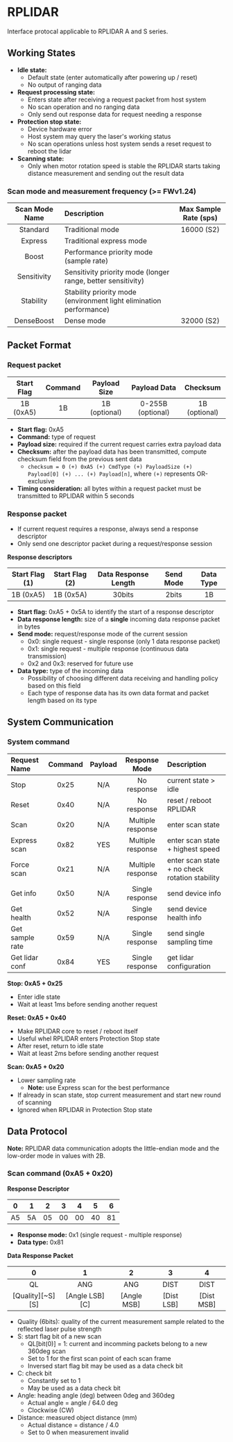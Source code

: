 # RPLIDAR

Interface protocal applicable to RPLIDAR A and S series.

## Working States

- **Idle state:**
  - Default state (enter automatically after powering up / reset)
  - No output of ranging data
- **Request processing state:**
  - Enters state after receiving a request packet from host system
  - No scan operation and no ranging data
  - Only send out response data for request needing a response
- **Protection stop state:**
  - Device hardware error
  - Host system may query the laser's working status
  - No scan operations unless host system sends a reset request to reboot the
    lidar
- **Scanning state:**
  - Only when motor rotation speed is stable the RPLIDAR starts taking distance
    measurement and sending out the result data

### Scan mode and measurement frequency (>= FWv1.24)

| Scan Mode Name | Description | Max Sample Rate (sps) |
| :---: | :--- | :---: |
| Standard | Traditional mode | 16000 (S2) |
| Express | Traditional express mode |
| Boost | Performance priority mode (sample rate) |
| Sensitivity | Sensitivity priority mode (longer range, better sensitivity) |
| Stability | Stability priority mode (environment light elimination performance) |
| DenseBoost | Dense mode | 32000 (S2) |

## Packet Format

### Request packet

| Start Flag | Command | Payload Size | Payload Data | Checksum |
| :---: | :---: | :---: | :---: | :---: |
| 1B (0xA5) | 1B | 1B (optional) | 0-255B (optional) | 1B (optional) |

- **Start flag:** 0xA5
- **Command:** type of request
- **Payload size:** required if the current request carries extra payload data
- **Checksum:** after the payload data has been transmitted, compute checksum
  field from the previous sent data
  - `checksum = 0 (+) 0xA5 (+) CmdType (+) PayloadSize (+) Payload[0] (+) ... (+) Payload[n]`,
  where `(+)` represents OR-exclusive
- **Timing consideration:** all bytes within a request packet must be
  transmitted to RPLIDAR within 5 seconds

### Response packet

- If current request requires a response, always send a response descriptor
- Only send one descriptor packet during a request/response session

**Response descriptors**

| Start Flag (1) | Start Flag (2) | Data Response Length | Send Mode | Data Type |
| :---: | :---: | :---: | :---: | :---: |
| 1B (0xA5) | 1B (0x5A) | 30bits | 2bits | 1B |

- **Start flag:** 0xA5 + 0x5A to identify the start of a response descriptor
- **Data response length:** size of a **single** incoming data response packet
  in bytes
- **Send mode:** request/response mode of the current session
  - 0x0: single request - single response (only 1 data response packet)
  - 0x1: single request - multiple response (continuous data transmission)
  - 0x2 and 0x3: reserved for future use
- **Data type:** type of the incoming data
  - Possibility of choosing different data receiving and handling policy based
    on this field
  - Each type of response data has its own data format and packet length based
    on its type

## System Communication

### System command

| Request Name | Command | Payload | Response Mode | Description |
| :--- | :---: | :---: | :---: | :--- |
| Stop | 0x25 | N/A | No response | current state > idle |
| Reset | 0x40 | N/A | No response | reset / reboot RPLIDAR |
| Scan | 0x20 | N/A | Multiple response | enter scan state |
| Express scan | 0x82 | YES | Multiple response | enter scan state + highest speed |
| Force scan | 0x21 | N/A | Multiple response | enter scan state + no check rotation stability |
| Get info | 0x50 | N/A | Single response | send device info |
| Get health | 0x52 | N/A | Single response | send device health info |
| Get sample rate | 0x59 | N/A | Single response | send single sampling time |
| Get lidar conf | 0x84 | YES | Single response | get lidar configuration |

**Stop: 0xA5 + 0x25**

- Enter idle state
- Wait at least 1ms before sending another request

**Reset: 0xA5 + 0x40**

- Make RPLIDAR core to reset / reboot itself
- Useful whel RPLIDAR enters Protection Stop state
- After reset, return to idle state
- Wait at least 2ms before sending another request

**Scan: 0xA5 + 0x20**

- Lower sampling rate
  - **Note:** use Express scan for the best performance
- If already in scan state, stop current measurement and start new round of
  scanning
- Ignored when RPLIDAR in Protection Stop state

## Data Protocol

**Note:** RPLIDAR data communication adopts the little-endian mode and the
low-order mode in values with 2B.

### Scan command (0xA5 + 0x20)

**Response Descriptor**

| 0 | 1 | 2 | 3 | 4 | 5 | 6 |
| :---: | :---: | :---: | :---: | :---: | :---: | :---: |
| A5 | 5A | 05 | 00 | 00 | 40 | 81 |

- **Response mode:** 0x1 (single request - multiple response)
- **Data type:** 0x81

**Data Response Packet**

| 0 | 1 | 2 | 3 | 4 |
| :---: | :---: | :---: | :---: | :---: |
| QL | ANG | ANG | DIST | DIST |
| [Quality][~S][S] | [Angle LSB][C] | [Angle MSB] | [Dist LSB] | [Dist MSB] |

- Quality (6bits): quality of the current measurement sample related to the
  reflected laser pulse strength
- S: start flag bit of a new scan
  - QL[bit(0)] = 1: current and incomming packets belong to a new 360deg scan
  - Set to 1 for the first scan point of each scan frame
  - Inversed start flag bit may be used as a data check bit
- C: check bit
  - Constantly set to 1
  - May be used as a data check bit
- Angle: heading angle (deg) between 0deg and 360deg
  - Actual angle = angle / 64.0 deg
  - Clockwise (CW)
- Distance: measured object distance (mm)
  - Actual distance = distance / 4.0
  - Set to 0 when measurement invalid
